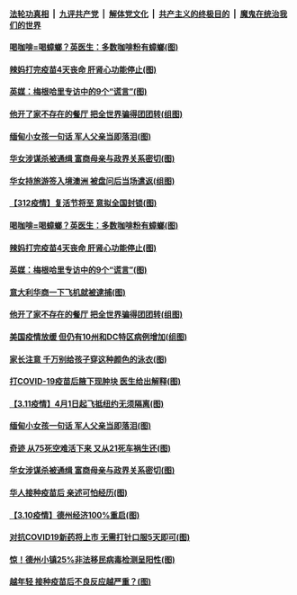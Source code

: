 

####  [法轮功真相](../../../../basic/blob/master/README.md?t=03130901) &nbsp;|&nbsp; [九评共产党](../../../../9ping.md/blob/master/README.md?t=03130901) &nbsp;|&nbsp; [解体党文化](../../../../jtdwh.md/blob/master/README.md?t=03130901)  &nbsp;|&nbsp; [共产主义的终极目的](../../../../gczydzjmd.md/blob/master/README.md?t=03130901) &nbsp;|&nbsp; [魔鬼在统治我们的世界](../../../../mgztzwmdsj.md/blob/master/README.md?t=03130901) 

#### [喝咖啡=喝蟑螂？英医生：多数咖啡粉有蟑螂(图)](../pages/p3/965366.md?t=03130901) 

#### [辣妈打完疫苗4天丧命 肝肾心功能停止(图)](../pages/p3/965358.md?t=03130901) 

#### [英媒：梅根哈里专访中的9个“谎言”(图)](../pages/p3/965351.md?t=03130901) 

#### [他开了家不存在的餐厅 把全世界骗得团团转(组图)](../pages/p3/965302.md?t=03130901) 

#### [缅甸小女孩一句话 军人父亲当即落泪(图)](../pages/p3/965247.md?t=03130901) 

#### [华女涉谋杀被通缉 富商母亲与政界关系密切(图)](../pages/p3/965224.md?t=03130901) 

#### [华女持旅游签入境澳洲 被盘问后当场遣返(组图)](../pages/p3/965369.md?t=03130901) 

#### [【312疫情】复活节将至 意拟全国封锁(图)](../pages/p3/965368.md?t=03130901) 

#### [喝咖啡=喝蟑螂？英医生：多数咖啡粉有蟑螂(图)](../pages/p3/965366.md?t=03130901) 

#### [辣妈打完疫苗4天丧命 肝肾心功能停止(图)](../pages/p3/965358.md?t=03130901) 

#### [英媒：梅根哈里专访中的9个“谎言”(图)](../pages/p3/965351.md?t=03130901) 

#### [意大利华商一下飞机就被逮捕(图)](../pages/p3/965349.md?t=03130901) 

#### [他开了家不存在的餐厅 把全世界骗得团团转(组图)](../pages/p3/965302.md?t=03130901) 

#### [美国疫情放缓 但仍有10州和DC特区病例增加(组图)](../pages/p3/965287.md?t=03130901) 

#### [家长注意 千万别给孩子穿这种颜色的泳衣(图)](../pages/p3/965274.md?t=03130901) 

#### [打COVID-19疫苗后腋下现肿块 医生给出解释(图)](../pages/p3/965265.md?t=03130901) 

#### [【3.11疫情】4月1日起飞抵纽约无须隔离(图)](../pages/p3/965259.md?t=03130901) 

#### [缅甸小女孩一句话 军人父亲当即落泪(图)](../pages/p3/965247.md?t=03130901) 

#### [奇迹 从75死空难活下来 又从21死车祸生还(图)](../pages/p3/965244.md?t=03130901) 

#### [华女涉谋杀被通缉 富商母亲与政界关系密切(图)](../pages/p3/965224.md?t=03130901) 

#### [华人接种疫苗后 亲述可怕经历(图)](../pages/p3/965218.md?t=03130901) 

#### [【3.10疫情】德州经济100%重启(图)](../pages/p3/965162.md?t=03130901) 


#### [对抗COVID19新药将上市 无需打针口服5天即可(图)](../pages/p3/965130.md?t=03130901) 

#### [惊！德州小镇25%非法移民病毒检测呈阳性(图)](../pages/p3/965112.md?t=03130901) 

#### [越年轻 接种疫苗后不良反应越严重？(图)](../pages/p3/965110.md?t=03130901) 

